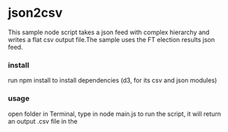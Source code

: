 # json2csv
This sample node script takes a json feed with complex hierarchy and writes a flat csv output file.The sample uses the FT election results json feed.

### install
run npm install to install dependencies (d3, for its csv and json modules)

### usage
open folder in Terminal, type in node main.js to run the script, it will return an output .csv file in the 





